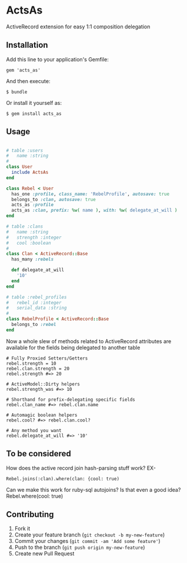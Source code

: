 # ActsAs

ActiveRecord extension for easy 1:1 composition delegation

## Installation

Add this line to your application's Gemfile:

    gem 'acts_as'

And then execute:

    $ bundle

Or install it yourself as:

    $ gem install acts_as

## Usage

```ruby

# table :users
#   name :string
#
class User
  include ActsAs
end

class Rebel < User
  has_one :profile, class_name: 'RebelProfile', autosave: true
  belongs_to :clan, autosave: true
  acts_as :profile
  acts_as :clan, prefix: %w( name ), with: %w( delegate_at_will )
end

# table :clans
#   name :string
#   strength :integer
#   cool :boolean
#
class Clan < ActiveRecord::Base
  has_many :rebels

  def delegate_at_will
    '10'
  end
end

# table :rebel_profiles
#   rebel_id :integer
#   serial_data :string
#
class RebelProfile < ActiveRecord::Base
  belongs_to :rebel
end

```

Now a whole slew of methods related to ActiveRecord attributes are available for the fields being delegated to another table

    # Fully Proxied Setters/Getters
    rebel.strength = 10
    rebel.clan.strength = 20
    rebel.strength #=> 20

    # ActiveModel::Dirty helpers
    rebel.strength_was #=> 10

    # Shorthand for prefix-delegating specific fields
    rebel.clan_name #=> rebel.clan.name

    # Automagic boolean helpers
    rebel.cool? #=> rebel.clan.cool?

    # Any method you want
    rebel.delegate_at_will #=> '10'


## To be considered

How does the active record join hash-parsing stuff work? EX-

    Rebel.joins(:clan).where(clan: {cool: true)

Can we make this work for ruby-sql autojoins? Is that even a good idea?
    Rebel.where(cool: true)

## Contributing

1. Fork it
2. Create your feature branch (`git checkout -b my-new-feature`)
3. Commit your changes (`git commit -am 'Add some feature'`)
4. Push to the branch (`git push origin my-new-feature`)
5. Create new Pull Request
